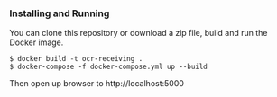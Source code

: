 ### Installing and Running

You can clone this repository or download a zip file, build and run the Docker image.

```
$ docker build -t ocr-receiving .
$ docker-compose -f docker-compose.yml up --build
```
 
Then open up browser to http://localhost:5000
